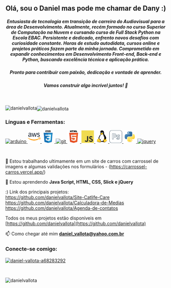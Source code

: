 <h2 align="center">Olá, sou o Daniel mas pode me chamar de Dany :)</h2>
<h5 align="center">Entusiasta de tecnologia em transição de carreira do Audiovisual para a área de Desenvolvimento. Atualmente, recém formado no curso Superior de Computação na Nuvem e cursando curso de Full Stack Python na Escola EBAC. Persistente e dedicado, enfrento novos desafios com curiosidade constante. Horas de estudo autodidata, cursos online e projetos práticos fazem parte da minha jornada. Comprometido em expandir conhecimentos em Desenvolvimento Front-end, Back-end e Python, buscando excelência técnica e aplicação prática.</h5> <h5 align="center">Pronto para contribuir com paixão, dedicação e vontade de aprender.</h5> <h5 align="center">Vamos construir algo incrível juntos! 🚀</h5>
<br>

<div><p><img align="left" src="https://github-readme-stats.vercel.app/api/top-langs?username=danielvallota&show_icons=true&locale=en&layout=compact" alt="danielvallota" /></p>
<p> <img align="center" src="https://github-readme-stats.vercel.app/api?username=danielvallota&show_icons=true&locale=en" alt="danielvallota" /></p>


</div>

<div>
<h3 align="esquerda">Línguas e Ferramentas:</h3>
<p align="esquerda"> <a href="https://www.arduino.cc/" target="_blank" rel="noreferrer"> <img src="https://cdn.worldvectorlogo.com/logos/arduino-1.svg" alt="arduino" width="40" height="40"/> </a> <a href="https://aws.amazon.com" target="_blank" rel="noreferrer"> <img src="https://raw.githubusercontent.com/devicons/devicon/master/icons/amazonwebservices/amazonwebservices-original-wordmark.svg" alt="aws" width="40" height="40"/> </a> <a href="https://www.w3schools.com/css/" target="_blank" rel="noreferrer"> <img src="https://raw.githubusercontent.com/devicons/devicon/master/icons/css3/css3-original-wordmark.svg" alt="css3" width="40" height="40"/> </a> <a href="https://git-scm.com/" target="_blank" rel="noreferrer"> <img src="https://www.vectorlogo.zone/logos/git-scm/git-scm-icon.svg" alt="git" width="40" height="40"/> </a> <a href="https://www.w3.org/html/" target="_blank" rel="noreferrer"> <img src="https://raw.githubusercontent.com/devicons/devicon/master/icons/html5/html5-original-wordmark.svg" alt="html5" width="40" height="40"/> </a> <a href="https://developer.mozilla.org/en-US/docs/Web/JavaScript" target="_blank" rel="noreferrer"> <img src="https://raw.githubusercontent.com/devicons/devicon/master/icons/javascript/javascript-original.svg" alt="javascript" width="40" height="40"/> </a> <a href="https://www.linux.org/" target="_blank" rel="noreferrer"> <img src="https://raw.githubusercontent.com/devicons/devicon/master/icons/linux/linux-original.svg" alt="linux" width="40" height="40"/> </a> <a href="https://www.photoshop.com/en" target="_blank" rel="noreferrer"> <img src="https://raw.githubusercontent.com/devicons/devicon/master/icons/photoshop/photoshop-line.svg" alt="photoshop" width="40" height="40"/> </a> <a href="https://www.python.org" target="_blank" rel="noreferrer"> <img src="https://raw.githubusercontent.com/devicons/devicon/master/icons/python/python-original.svg" alt="python" width="40" height="40"/><a href="https://www.jquery.com/" target="_blank" rel="noreferrer"> <img src="https://cdn.icon-icons.com/icons2/2415/PNG/512/jquery_original_wordmark_logo_icon_146447.png" alt="jquery" width="40" height="40"/></a></div> 
<br>



 🔭 Estou trabalhando ultimamente em um site de carros com carrossel de imagens e algumas validações nos formulários  - (https://carrossel-carros.vercel.app/)

 🌱 Estou aprendendo **Java Script, HTML, CSS, Slick e jQuery**

 :) Link dos principais projetos:<br>
 https://github.com/danielvallota/Site-Catlife-Care<br>
 https://github.com/danielvallota/Calculadora-de-Medias<br>
 https://github.com/danielvallota/Agenda-de-contatos<br>

 Todos os meus projetos estão disponíveis em [https://github.com/danielvallota](https://github.com/danielvallota)

 📫 Como chegar até mim **daniel_vallota@yahoo.com.br**


<h3 align="esquerda">Conecte-se comigo:</h3>
<p align="esquerda">
<a href="https://linkedin.com/in/daniel-vallota-a68283292" target="blank"><img align="center" src="https://raw.githubusercontent.com/rahuldkjain/github-profile-readme-generator/master/src/images/icons/Social/linked-in-alt.svg" alt="daniel-vallota-a68283292" height="30" width="40"/></a>
</p>
<br>
<p align="left"> <img src="https://komarev.com/ghpvc/?username=danielvallota&label=Profile%20views&color=0e75b6&style=flat" alt="danielvallota" /> </p>





              
